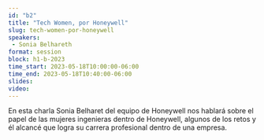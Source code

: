 ```yaml
---
id: "b2"
title: "Tech Women, por Honeywell"
slug: tech-women-por-honeywell
speakers:
 - Sonia Belhareth
format: session
block: h1-b-2023
time_start: 2023-05-18T10:00:00-06:00
time_end: 2023-05-18T10:40:00-06:00
slides: 
video: 
---
```


En esta charla Sonia Belharet del equipo de Honeywell nos hablará sobre el papel de las mujeres ingenieras dentro de Honeywell, algunos de los retos y él alcancé que logra su carrera profesional dentro de una empresa.

